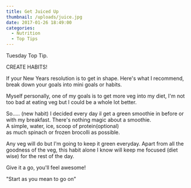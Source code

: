 ```yaml
---
title: Get Juiced Up
thumbnail: /uploads/juice.jpg
date: 2017-01-26 18:49:00
categories:
  - Nutrition
  - Top Tips
---
```



Tuesday Top Tip.

CREATE HABITS!

If your New Years resolution is to get in shape. Here's what I recommend, break down your goals into mini goals or habits.

Myself personally, one of my goals is to get more veg into my diet, I'm not too bad at eating veg but I could be a whole lot better.

So..... (new habit) I decided every day il get a green smoothie in before or with my breakfast. There's nothing magic about a smoothie.&nbsp;
<br>A simple, water, ice, scoop of protein(optional)&nbsp;
<br>as much spinach or frozen brocolli as possible.

Any veg will do but I'm going to keep it green everyday. Apart from all the goodness of the veg, this habit alone I know will keep me focused (diet wise) for the rest of the day.

Give it a go, you'll feel awesome!

"Start as you mean to go on"